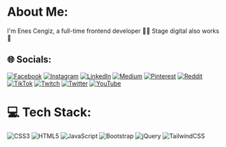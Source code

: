 # About Me:
I'm Enes Cengiz, a full-time frontend developer 👨‍💻 Stage digital also works🚀

## 🌐 Socials:
[![Facebook](https://img.shields.io/badge/Facebook-%231877F2.svg?logo=Facebook&logoColor=white)](https://facebook.com/ahmetdogukankonuk) [![Instagram](https://img.shields.io/badge/Instagram-%23E4405F.svg?logo=Instagram&logoColor=white)](https://instagram.com/ahmetdogukankonuk) [![LinkedIn](https://img.shields.io/badge/LinkedIn-%230077B5.svg?logo=linkedin&logoColor=white)](https://linkedin.com/in/ahmetdogukankonuk) [![Medium](https://img.shields.io/badge/Medium-12100E?logo=medium&logoColor=white)](https://medium.com/@ahmetdogukankonuk) [![Pinterest](https://img.shields.io/badge/Pinterest-%23E60023.svg?logo=Pinterest&logoColor=white)](https://pinterest.com/ahmetdogukankonuk) [![Reddit](https://img.shields.io/badge/Reddit-%23FF4500.svg?logo=Reddit&logoColor=white)](https://reddit.com/user/ahmetdogukankonuk) [![TikTok](https://img.shields.io/badge/TikTok-%23000000.svg?logo=TikTok&logoColor=white)](https://tiktok.com/@ahmetdogukankonuk) [![Twitch](https://img.shields.io/badge/Twitch-%239146FF.svg?logo=Twitch&logoColor=white)](https://twitch.tv/ahmetdogukankonuk) [![Twitter](https://img.shields.io/badge/Twitter-%231DA1F2.svg?logo=Twitter&logoColor=white)](https://twitter.com/ahmetdogukanknk) [![YouTube](https://img.shields.io/badge/YouTube-%23FF0000.svg?logo=YouTube&logoColor=white)](https://www.youtube.com/@ahmetdogukankonuk) 

# 💻 Tech Stack:
![CSS3](https://img.shields.io/badge/css3-%231572B6.svg?style=for-the-badge&logo=css3&logoColor=white) ![HTML5](https://img.shields.io/badge/html5-%23E34F26.svg?style=for-the-badge&logo=html5&logoColor=white) ![JavaScript](https://img.shields.io/badge/javascript-%23323330.svg?style=for-the-badge&logo=javascript&logoColor=%23F7DF1E) ![Bootstrap](https://img.shields.io/badge/bootstrap-%23563D7C.svg?style=for-the-badge&logo=bootstrap&logoColor=white) ![jQuery](https://img.shields.io/badge/jquery-%230769AD.svg?style=for-the-badge&logo=jquery&logoColor=white) ![TailwindCSS](https://img.shields.io/badge/tailwindcss-%2338B2AC.svg?style=for-the-badge&logo=tailwind-css&logoColor=white) 
